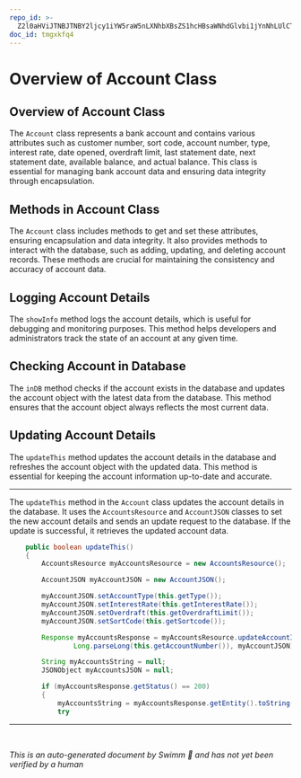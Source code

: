 ```yaml
---
repo_id: >-
  Z2l0aHViJTNBJTNBY2ljcy1iYW5raW5nLXNhbXBsZS1hcHBsaWNhdGlvbi1jYnNhLUlCTS1EZW1vJTNBJTNBU3dpbW0tRGVtbw==
doc_id: tmgxkfq4
---
```

# Overview of Account Class

## Overview of Account Class

The <SwmToken path="src/webui/src/main/java/com/ibm/cics/cip/bankliberty/webui/data_access/Account.java" pos="25:4:4" line-data="public class Account">`Account`</SwmToken> class represents a bank account and contains various attributes such as customer number, sort code, account number, type, interest rate, date opened, overdraft limit, last statement date, next statement date, available balance, and actual balance. This class is essential for managing bank account data and ensuring data integrity through encapsulation.

## Methods in Account Class

The <SwmToken path="src/webui/src/main/java/com/ibm/cics/cip/bankliberty/webui/data_access/Account.java" pos="25:4:4" line-data="public class Account">`Account`</SwmToken> class includes methods to get and set these attributes, ensuring encapsulation and data integrity. It also provides methods to interact with the database, such as adding, updating, and deleting account records. These methods are crucial for maintaining the consistency and accuracy of account data.

## Logging Account Details

The <SwmToken path="src/webui/src/main/java/com/ibm/cics/cip/bankliberty/webui/data_access/Account.java" pos="117:5:5" line-data="	public void showInfo()">`showInfo`</SwmToken> method logs the account details, which is useful for debugging and monitoring purposes. This method helps developers and administrators track the state of an account at any given time.

## Checking Account in Database

The <SwmToken path="src/webui/src/main/java/com/ibm/cics/cip/bankliberty/webui/data_access/Account.java" pos="494:5:5" line-data="	public boolean inDB()">`inDB`</SwmToken> method checks if the account exists in the database and updates the account object with the latest data from the database. This method ensures that the account object always reflects the most current data.

## Updating Account Details

The <SwmToken path="src/webui/src/main/java/com/ibm/cics/cip/bankliberty/webui/data_access/Account.java" pos="287:5:5" line-data="	public boolean updateThis()">`updateThis`</SwmToken> method updates the account details in the database and refreshes the account object with the updated data. This method is essential for keeping the account information up-to-date and accurate.

<SwmSnippet path="/src/webui/src/main/java/com/ibm/cics/cip/bankliberty/webui/data_access/Account.java" line="287">

---

The <SwmToken path="src/webui/src/main/java/com/ibm/cics/cip/bankliberty/webui/data_access/Account.java" pos="287:5:5" line-data="	public boolean updateThis()">`updateThis`</SwmToken> method in the <SwmToken path="src/webui/src/main/java/com/ibm/cics/cip/bankliberty/webui/data_access/Account.java" pos="25:4:4" line-data="public class Account">`Account`</SwmToken> class updates the account details in the database. It uses the <SwmToken path="src/webui/src/main/java/com/ibm/cics/cip/bankliberty/webui/data_access/Account.java" pos="289:1:1" line-data="		AccountsResource myAccountsResource = new AccountsResource();">`AccountsResource`</SwmToken> and <SwmToken path="src/webui/src/main/java/com/ibm/cics/cip/bankliberty/webui/data_access/Account.java" pos="291:1:1" line-data="		AccountJSON myAccountJSON = new AccountJSON();">`AccountJSON`</SwmToken> classes to set the new account details and sends an update request to the database. If the update is successful, it retrieves the updated account data.

```java
	public boolean updateThis()
	{
		AccountsResource myAccountsResource = new AccountsResource();

		AccountJSON myAccountJSON = new AccountJSON();

		myAccountJSON.setAccountType(this.getType());
		myAccountJSON.setInterestRate(this.getInterestRate());
		myAccountJSON.setOverdraft(this.getOverdraftLimit());
		myAccountJSON.setSortCode(this.getSortcode());

		Response myAccountsResponse = myAccountsResource.updateAccountInternal(
				Long.parseLong(this.getAccountNumber()), myAccountJSON);

		String myAccountsString = null;
		JSONObject myAccountsJSON = null;

		if (myAccountsResponse.getStatus() == 200)
		{
			myAccountsString = myAccountsResponse.getEntity().toString();
			try
```

---

</SwmSnippet>

&nbsp;

*This is an auto-generated document by Swimm 🌊 and has not yet been verified by a human*

<SwmMeta version="3.0.0" repo-id="Z2l0aHViJTNBJTNBY2ljcy1iYW5raW5nLXNhbXBsZS1hcHBsaWNhdGlvbi1jYnNhLUlCTS1EZW1vJTNBJTNBU3dpbW0tRGVtbw==" repo-name="cics-banking-sample-application-cbsa-IBM-Demo"></SwmMeta>
